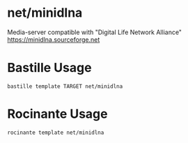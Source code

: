 # net/minidlna
Media-server compatible with "Digital Life Network Alliance"
https://minidlna.sourceforge.net

# Bastille Usage
```shell
bastille template TARGET net/minidlna
```

# Rocinante Usage
```shell
rocinante template net/minidlna
```
